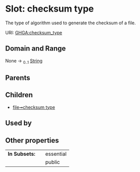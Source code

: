 
# Slot: checksum type


The type of algorithm used to generate the checksum of a file.

URI: [GHGA:checksum_type](https://w3id.org/GHGA/checksum_type)


## Domain and Range

None &#8594;  <sub>0..1</sub> [String](types/String.md)

## Parents


## Children

 *  [file➞checksum type](file_checksum_type.md)

## Used by


## Other properties

|  |  |  |
| --- | --- | --- |
| **In Subsets:** | | essential |
|  | | public |

